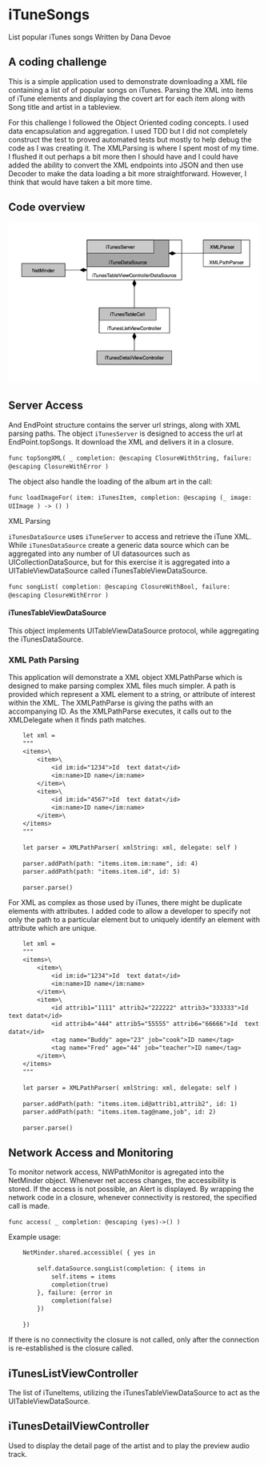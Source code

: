 # iTuneSongs
List popular iTunes songs
Written by Dana Devoe

## A coding challenge

This is a simple application used to demonstrate downloading a XML file containing a list of of popular songs on iTunes. Parsing the XML into items of iTune elements and displaying the covert art for each item along with Song title and artist in a tableview.

For this challenge I followed the Object Oriented coding concepts.  I used data encapsulation and aggregation.  I used TDD but I did not completely construct the test to proved automated tests but mostly to help debug the code as I was creating it.  The XMLParsing is where I spent most of my time.  I flushed it out perhaps a bit more then I should have and I could have added the ability to convert the XML endpoints into JSON and then use Decoder to make the data loading a bit more straightforward.  However, I think that would have taken a bit more time.

## Code overview

![App Objects](https://github.com/DLDBox/iTuneSongs/blob/master/iTunesAppDiagram.png?raw=true)

## Server Access
And EndPoint structure contains the server url strings, along with XML parsing paths.  The object `iTunesServer` is designed to access the url at EndPoint.topSongs.  It download the XML and delivers it in a closure. 

`func topSongXML( _ completion: @escaping ClosureWithString, failure: @escaping ClosureWithError )`

 The object also handle the loading of the album art in the call:

`func loadImageFor( item: iTunesItem, completion: @escaping (_ image: UIImage ) -> () )`

XML Parsing

`iTunesDataSource` uses `iTuneServer` to access and retrieve the iTune XML.  While `iTunesDataSource` create a generic data source which can be aggregated into any number of UI datasources such as UICollectionDataSource, but for this exercise it is aggregated into a UITableViewDataSource called iTunesTableViewDataSource.

`func songList( completion: @escaping ClosureWithBool, failure: @escaping ClosureWithError )`

#### iTunesTableViewDataSource

This object implements UITableViewDataSource protocol, while aggregating the iTunesDataSource.

### XML Path Parsing
This application will demonstrate a XML object XMLPathParse which is designed to make parsing complex XML files much simpler.  A path is provided which represent a XML element to a string, or attribute of interest within the XML.  The XMLPathParse is giving the paths with an accompanying ID.  As the XMLPathParse executes, it calls out to the XMLDelegate when it finds path matches.  

        let xml =
        """
        <items>\
            <item>\
                <id im:id="1234">Id  text datat</id>
                <im:name>ID name</im:name>
            </item>\
            <item>\
                <id im:id="4567">Id  text datat</id>
                <im:name>ID name</im:name>
            </item>\
        </items>
        """

        let parser = XMLPathParser( xmlString: xml, delegate: self )
        
        parser.addPath(path: "items.item.im:name", id: 4)
        parser.addPath(path: "items.item.id", id: 5)

        parser.parse()

For XML as complex as those used by iTunes, there might be duplicate elements with attributes.  I added code to allow a developer to specify not only the path to a particular element but to uniquely identify an element with attribute which are unique.

        let xml =
        """
        <items>\
            <item>\
                <id im:id="1234">Id  text datat</id>
                <im:name>ID name</im:name>
            </item>\
            <item>\
                <id attrib1="1111" attrib2="222222" attrib3="333333">Id  text datat</id>
                <id attrib4="444" attrib5="55555" attrib6="66666">Id  text datat</id>
                <tag name="Buddy" age="23" job="cook">ID name</tag>
                <tag name="Fred" age="44" job="teacher">ID name</tag>
            </item>\
        </items>
        """

        let parser = XMLPathParser( xmlString: xml, delegate: self )
        
        parser.addPath(path: "items.item.id@attrib1,attrib2", id: 1)
        parser.addPath(path: "items.item.tag@name,job", id: 2)

        parser.parse()

## Network Access and Monitoring 
To monitor network access,  NWPathMonitor is agregated into the NetMinder object.  Whenever net access changes, the accessibility is stored.  If the access is not possible, an Alert is displayed.  By wrapping the network code in a closure, whenever connectivity is restored, the specified call is made. 

`func access( _ completion: @escaping (yes)->() )`

Example usage:

        NetMinder.shared.accessible( { yes in
            
            self.dataSource.songList(completion: { items in
                self.items = items
                completion(true)
            }, failure: {error in
                completion(false)
            })
            
        })
        
If there is no connectivity the closure is not called, only after the connection is re-established is the closure called.

## iTunesListViewController ##
The list of iTuneItems, utilizing the iTunesTableViewDataSource to act as the UITableViewDataSource.

## iTunesDetailViewController ##
Used to display the detail page of the artist and to play the preview audio track.

